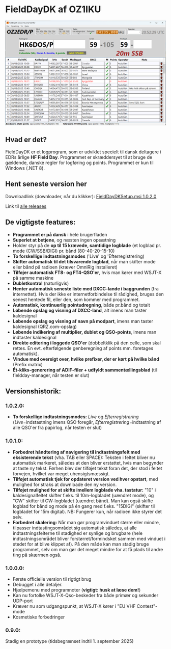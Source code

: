 # FieldDayDK af OZ1IKU
![main window](https://raw.githubusercontent.com/MartinChristiansen/FieldDayDK-Releases/master/screenshot.png)

## Hvad er det?
FieldDayDK er et logprogram, som er udviklet specielt til dansk deltagere i EDRs årlige **HF Field Day**. Programmet er skræddersyet til at bruge de gældende, danske regler for logføring og points. Programmet er kun til Windows (.NET 8).

## Hent seneste version her
Downloadlink (downloader, når du klikker): [FieldDayDKSetup.msi 1.0.2.0](https://github.com/MartinChristiansen/FieldDayDK-Releases/releases/download/v1.0.2.0/FieldDayDK_1_0_2_0.msi)

Link til [alle releases](https://github.com/MartinChristiansen/FieldDayDK-Releases/releases)


## De vigtigste features:
- **Programmet er på dansk** i hele brugerfladen
- **Superlet at betjene**, og næsten ingen opsætning
- Holder styr på de **op til 15 krævede, samtidige logblade** (et logblad pr. mode (CW/SSB/DIGI) pr. bånd (80-40-20-15-10)
- **To forskellige indtastningsmodes** ('Live' og 'Efterregistrering)
- **Skifter automatisk til det tilsvarende logblad**, når man skifter mode eller bånd på radioen (kræver OmniRig installeret)
- **Tilføjer automatisk FT8- og FT4-QSO'er**, hvis man kører med WSJT-X på samme maskine
- **Dubletkontrol** (naturligvis)
- **Henter automatisk seneste liste med DXCC-lande i baggrunden** (fra internettet). Hvis der ikke er internetforbindelse til rådighed, bruges den senest hentede fil, eller den, som kommer med programmet.
- **Automatisk, kontinuerlig pointudregning**, både pr.bånd og totalt
- **Løbende opslag og visning af DXCC-land**, alt imens man taster kaldesignal
- **Løbende opslag og visning af navn på modpart**, imens man taster kaldesignal (QRZ.com-opslag)
- **Løbende indikering af multiplier, dublet og QSO-points**, imens man indtaster kaldesignal
- **Direkte editering i loggede QSO'er** (dobbeltklik på den celle, som skal rettes. En evt. efterfølgende genberegning af points mm. foretages automatisk).
- **Vindue med oversigt over, hvilke prefixer, der er kørt på hvilke bånd** (Prefix matrix)
- **Ét-kliks-generering af ADIF-filer + udfyldt sammentællingsblad** (til fieldday-manager, når testen er slut)
  
## Versionshistorik:

### 1.0.2.0:
- **To forskellige indtastningsmodes:** _Live_ og _Efterregistrering_ (_Live_=indstastning imens QSO foregår, _Efterregistrering_=indtastning af alle QSO'er fra papirlog, når testen er slut)

### 1.0.1.0:
- **Forbedret håndtering af navigering til indtastningsfelt med eksisterende tekst** (vha. TAB eller SPACE): Teksten i feltet bliver nu automatisk markeret, således at den bliver erstattet, hvis man begynder at taste ny tekst. Førhen blev der tilføjet tekst foran det, der stod i feltet forvejen, hvilket var meget uhensigtsmæssigt. 
- **Tilføjet automatisk tjek for opdateret version ved hver opstart**, med mulighed for straks at downloade den ny version. 
- **Tilføjet mulighed for at skifte imellem logblade vha. tastatur:** "10" i kaldesignalfeltet skifter f.eks. til 10m-logbladet (uændret mode), og "CW" skifter til CW-logbladet (uændret bånd). Man kan også skifte logblad for bånd og mode på én gang med f.eks. "15DIGI" (skifter til logbladet for  15m digital). NB: Fungerer kun, når radioen ikke styrer det selv.
- **Forbedret skalering:** Når man gør programvinduet større eller mindre, tilpasser indtastingsområdet sig automatisk således, at alle indtastningsfelterne til stadighed er synlige og brugbare (hele indtastningsområdet bliver forstørret/formindsket sammen med vinduet i stedet for at blive klippet af). På den måde kan man stadig bruge programmet, selv om man gør det meget mindre for at få plads til andre ting på skærmen også.

### 1.0.0.0:
- Første officielle version til rigtigt brug
- Debugget i alle detaljer.
- Hjælpemenu med programnoter (__vigtigt: husk at læse dem!__)
- Kan nu fortolke WSJT-X-Qso-beskeder fra både primær og sekunder UDP-port
- Kræver nu som udgangspunkt, at WSJT-X kører i "EU VHF Contest"-mode
- Kosmetiske forbedringer

### 0.9.0:
Stadig en prototype (tidsbegrænset indtil 1. september 2025)

